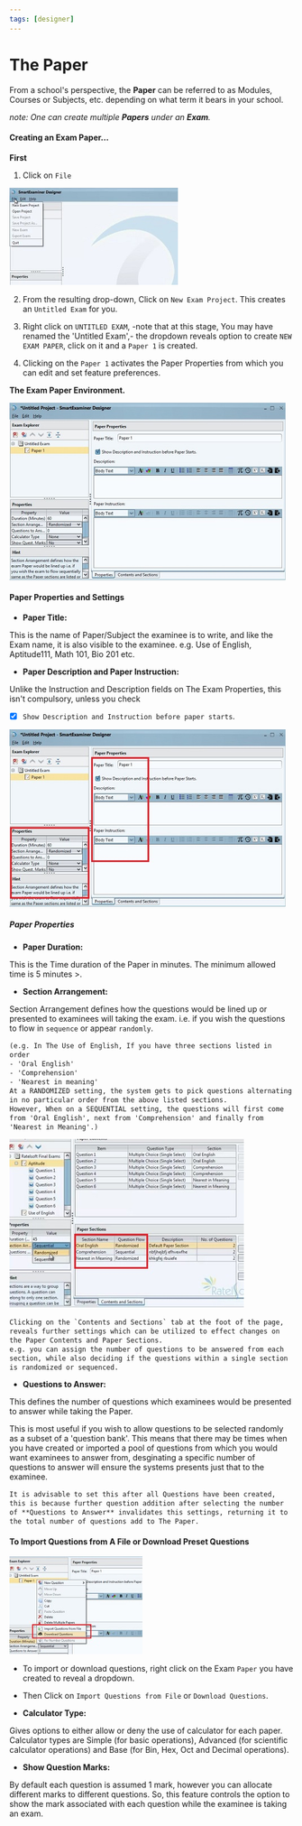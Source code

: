 ```yaml
---
tags: [designer]
---
```


# The Paper

From a school's perspective, the **Paper** can be referred to as Modules, Courses or Subjects, etc. depending on what term it bears in your school.

_note: One can create multiple **Papers** under an **Exam**._

#### Creating an Exam Paper...

**First**

1. Click on `File` 

![Designer First Step](../../assets/images/Designer_Images/Intro_Designer_first_start.jpg)

2. From the resulting drop-down, Click on `New Exam Project`. This creates an `Untitled Exam` for you.

3. Right click on `UNTITLED EXAM`, -note that at this stage, You may have renamed the 'Untitled Exam',- the dropdown reveals option to create `NEW EXAM PAPER`, click on it and a `Paper 1` is created.

4. Clicking on the `Paper 1` activates the Paper Properties from which you can edit and set feature preferences.

**The Exam Paper Environment.**

![Paper Environment](../../assets/images/Designer_Images/Paper_Environment.jpg)

#### **Paper Properties and Settings**

- **Paper Title:**

This is the name of Paper/Subject the examinee is to write, and like the Exam name, it is also visible to the examinee. e.g. Use of English, Aptitude111, Math 101, Bio 201 etc.

- **Paper Description and Paper Instruction:** 

Unlike the Instruction and Description fields on The Exam Properties, this isn't compulsory, unless you check

- [x] `Show Description and Instruction before paper starts`.

![Paper Properties](../../assets/images/Designer_Images/Paper_Properties1.jpg)

##### Paper Properties

- **Paper Duration:**

This is the Time duration of the Paper in minutes. The minimum allowed time is 5 minutes >.

- **Section Arrangement:** 

Section Arrangement defines how the questions would be lined up or presented to examinees will taking the exam. i.e. if you wish the questions to flow in `sequence` or appear `randomly`. 

    (e.g. In The Use of English, If you have three sections listed in order 
    - 'Oral English' 
    - 'Comprehension' 
    - 'Nearest in meaning' 
    At a RANDOMIZED setting, the system gets to pick questions alternating in no particular order from the above listed sections. 
    However, When on a SEQUENTIAL setting, the questions will first come from 'Oral English', next from 'Comprehension' and finally from 'Nearest in Meaning'.)
    

![Paper Sequence](../../assets/images/Designer_Images/PaperSectionArrangementRandomizedSequential.jpg)


    Clicking on the `Contents and Sections` tab at the foot of the page, reveals further settings which can be utilized to effect changes on the Paper Contents and Paper Sections.
    e.g. you can assign the number of questions to be answered from each section, while also deciding if the questions within a single section is randomized or sequenced.

- **Questions to Answer:** 

This defines the number of questions which examinees would be presented to answer while taking the Paper. 

This is most useful if you wish to allow questions to be selected randomly as a subset of a 'question bank'.
This means that there may be times when you have created or imported a pool of questions from which you would want examinees to answer from, desginating a specific number of questions to answer will ensure the systems presents just that to the examinee. 

    It is advisable to set this after all Questions have been created, this is because further question addition after selecting the number of **Questions to Answer** invalidates this settings, returning it to the total number of questions add to The Paper. 

#### To Import Questions from A File or Download Preset Questions

![Import or Download Questions](../../assets/images/Designer_Images/Download_or_Import_Questions.jpg)

- To import or download questions, right click on the Exam `Paper` you have created to reveal a dropdown.

- Then Click on `Import Questions from File` or `Download Questions`.

- **Calculator Type:** 

Gives options to either allow or deny the use of calculator for each paper. Calculator types are Simple (for basic operations), Advanced (for scientific calculator operations) and Base (for Bin, Hex, Oct and Decimal operations).

- **Show Question Marks:** 

By default each question is assumed 1 mark, however you can allocate different marks to different questions. So, this feature controls the option to show the mark associated with each question while the examinee is taking an exam.
